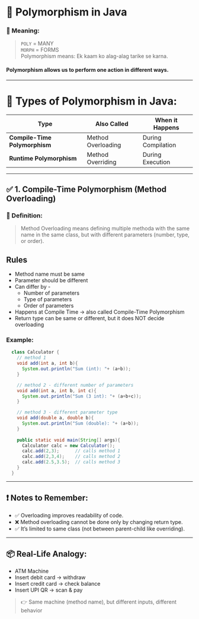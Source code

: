 # 🔹 Polymorphism in Java 
### 📘 Meaning:
> `POLY` = MANY <br/>
> `MORPH` = FORMS <br/>
> Polymorphism means: Ek kaam ko alag-alag tarike se karna. 

#### Polymorphism allows us to perform one action in different ways.

---

# 🔸 Types of Polymorphism in Java:
| Type                          | Also Called        | When it Happens    |
| ----------------------------- | ------------------ | ------------------ |
| **Compile-Time Polymorphism** | Method Overloading | During Compilation |
| **Runtime Polymorphism**      | Method Overriding  | During Execution   |

---

## ✅ 1. Compile-Time Polymorphism (Method Overloading)
### 📘 Definition:
> Method Overloading means defining multiple methoda with the same name in the same class, but with different parameters (number, type, or order).

## Rules
- Method name must be same
- Parameter should be different
- Can differ by -
  - Number of parameters
  - Type of parameters
  - Order of parameters
- Happens at Compile Time → also called Compile-Time Polymorphism
- Return type can be same or different, but it does NOT decide overloading

### Example:
```java
  class Calculator {
    // method 1
    void add(int a, int b){
      System.out.println("Sum (int): "+ (a+b));
    }

    // method 2 - different number of parameters
    void add(int a, int b, int c){
      System.out.println("Sum (3 int): "+ (a+b+c));
    }

    // method 3 - different parameter type
    void add(double a, double b){
      System.out.println("Sum (double): "+ (a+b));
    }
  
    public static void main(String[] args){
      Calculator calc = new Calculator();
      calc.add(2,3);      // calls method 1
      calc.add(2,3,4);    // calls method 2
      calc.add(2.5,3.5);  // calls method 3
    }
  }
```

---

## ❗ Notes to Remember:
- ✅ Overloading improves readability of code.
- ❌ Method overloading cannot be done only by changing return type.
- ✅ It’s limited to same class (not between parent-child like overriding).

---

## 📦 Real-Life Analogy:
- ATM Machine
- Insert debit card → withdraw
- Insert credit card → check balance
- Insert UPI QR → scan & pay

> 👉 Same machine (method name), but different inputs, different behavior

    
